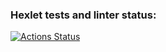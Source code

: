 ### Hexlet tests and linter status:
[![Actions Status](https://github.com/loki1520/frontend-project-46/workflows/hexlet-check/badge.svg)](https://github.com/loki1520/frontend-project-46/actions)